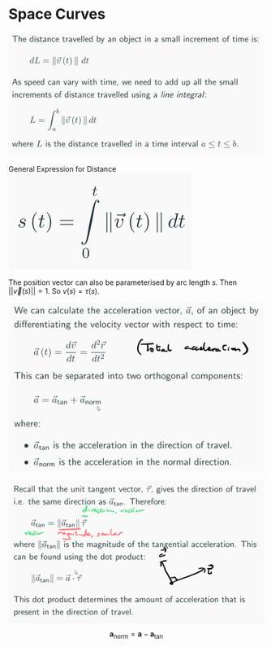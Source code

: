 # Space Curves
![](1647456679.png)

General Expression for Distance
![](1647457019.png)

The position vector can also be parameterised by arc length $s$.
Then $||\overrightarrow v(s)||=1$.  So $v(s) = \tau(s)$.

![](1647459546.png)

![](1647460928.png)
$$ \textbf{a}_{\text{norm}} = \textbf{a} - \textbf{a}_{\text{tan}}$$
